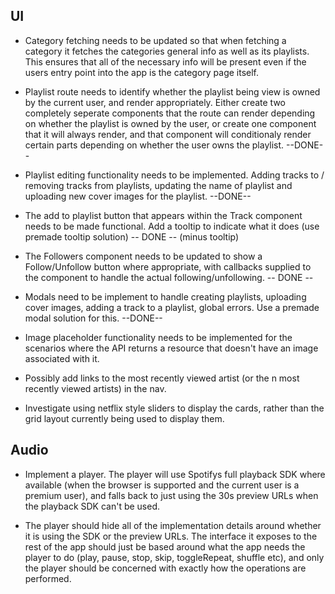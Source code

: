 ## UI

- Category fetching needs to be updated so that when fetching a category it fetches the categories general info as well as its playlists. This ensures that all of the necessary info will be present even if the users entry point into the app is the category page itself. 

- Playlist route needs to identify whether the playlist being view is owned by the current user, and render appropriately. Either create two completely seperate components that the route can render depending on whether the playlist is owned by the user, or create one component that it will always render, and that component will conditionaly render certain parts depending on whether the user owns the playlist. --DONE--

- Playlist editing functionality needs to be implemented. Adding tracks to / removing tracks from playlists, updating the name of playlist and uploading new cover images for the playlist. --DONE--

- The add to playlist button that appears within the Track component needs to be made functional. Add a tooltip to indicate what it does (use premade tooltip solution) -- DONE -- (minus tooltip)

- The Followers component needs to be updated to show a Follow/Unfollow button where appropriate, with callbacks supplied to the component to handle the actual following/unfollowing. -- DONE --

- Modals need to be implement to handle creating playlists, uploading cover images, adding a track to a playlist, global errors. Use a premade modal solution for this. --DONE--

- Image placeholder functionality needs to be implemented for the scenarios where the API returns a resource that doesn't have an image associated with it.

- Possibly add links to the most recently viewed artist (or the n most recently viewed artists) in the nav.

- Investigate using netflix style sliders to display the cards, rather than the grid layout currently being used to display them.


## Audio

- Implement a player. The player will use Spotifys full playback SDK where available (when the browser is supported and the current user is a premium user), and falls back to just using the 30s preview URLs when the playback SDK can't be used. 

- The player should hide all of the implementation details around whether it is using the SDK or the preview URLs. The interface it exposes to the rest of the app should just be based around what the app needs the player to do (play, pause, stop, skip, toggleRepeat, shuffle etc), and only the player should be concerned with exactly how the operations are performed. 


